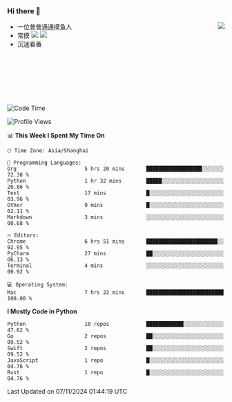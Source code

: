 ### Hi there 👋


<a href="https://github.com/yanlc39">
  <img align="right" src="https://github-readme-stats.vercel.app/api?username=yanlc39&show_icons=true&hide_border=true&icon_color=586069&title_color=a0a9af">
</a>

- 一位普普通通摸鱼人
- 常摸 ![](https://img.shields.io/badge/-Python-3e74a2?style=flat-square&logo=Python&logoColor=fff) ![](https://img.shields.io/badge/-C%2B%2B-brightgreen?style=flat-square)
- 沉迷看番



<br><br><br><br><br><br>


<!--START_SECTION:waka-->
![Code Time](http://img.shields.io/badge/Code%20Time-490%20hrs%2014%20mins-blue)

![Profile Views](http://img.shields.io/badge/Profile%20Views-0-blue)

📊 **This Week I Spent My Time On** 

```text
🕑︎ Time Zone: Asia/Shanghai

💬 Programming Languages: 
Org                      5 hrs 20 mins       ██████████████████░░░░░░░   72.38 % 
Python                   1 hr 32 mins        █████░░░░░░░░░░░░░░░░░░░░   20.86 % 
Text                     17 mins             █░░░░░░░░░░░░░░░░░░░░░░░░   03.96 % 
Other                    9 mins              █░░░░░░░░░░░░░░░░░░░░░░░░   02.11 % 
Markdown                 3 mins              ░░░░░░░░░░░░░░░░░░░░░░░░░   00.68 % 

🔥 Editors: 
Chrome                   6 hrs 51 mins       ███████████████████████░░   92.95 % 
PyCharm                  27 mins             ██░░░░░░░░░░░░░░░░░░░░░░░   06.13 % 
Terminal                 4 mins              ░░░░░░░░░░░░░░░░░░░░░░░░░   00.92 % 

💻 Operating System: 
Mac                      7 hrs 22 mins       █████████████████████████   100.00 % 
```

**I Mostly Code in Python** 

```text
Python                   10 repos            ████████████░░░░░░░░░░░░░   47.62 % 
Go                       2 repos             ██░░░░░░░░░░░░░░░░░░░░░░░   09.52 % 
Swift                    2 repos             ██░░░░░░░░░░░░░░░░░░░░░░░   09.52 % 
JavaScript               1 repo              █░░░░░░░░░░░░░░░░░░░░░░░░   04.76 % 
Rust                     1 repo              █░░░░░░░░░░░░░░░░░░░░░░░░   04.76 % 
```




 Last Updated on 07/11/2024 01:44:19 UTC
<!--END_SECTION:waka-->
